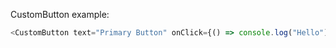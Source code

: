 CustomButton example:

```js
<CustomButton text="Primary Button" onClick={() => console.log("Hello")} />